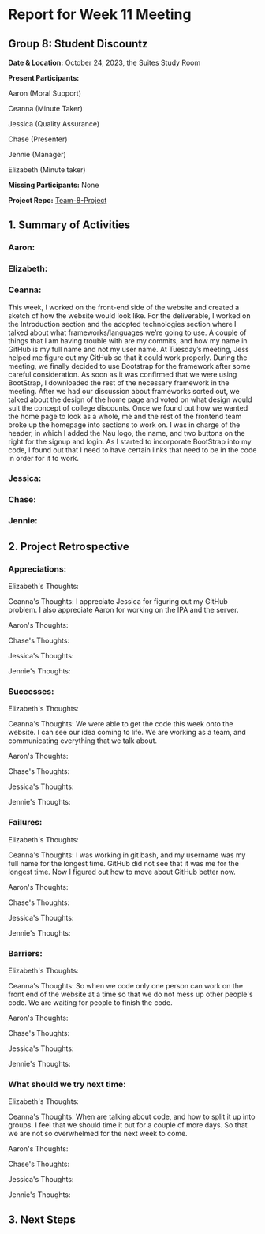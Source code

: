# Report for Week 11 Meeting

## Group 8: Student Discountz

**Date & Location:** October 24, 2023, the Suites Study Room

**Present Participants:**

Aaron (Moral Support)

Ceanna (Minute Taker) 

Jessica (Quality Assurance)

Chase (Presenter)

Jennie (Manager)

Elizabeth (Minute taker)

**Missing Participants:** None 

**Project Repo:** [Team-8-Project](https://github.com/aaronr7734/team-8-project "Our Repository")

## 1. Summary of Activities

### **Aaron**:


### **Elizabeth**:


### **Ceanna**:
This week, I worked on the front-end side of the website and created a sketch of how the website would look like. For the deliverable, I worked on the Introduction section and the adopted technologies section where I talked about what frameworks/languages we’re going to use. A couple of things that I am having trouble with are my commits, and how my name in GitHub is my full name and not my user name. At  Tuesday’s meeting, Jess helped me figure out my GitHub so that it could work properly. During the meeting, we finally decided to use Bootstrap for the framework after some careful consideration. As soon as it was confirmed that we were using BootStrap, I downloaded the rest of the necessary framework in the meeting. After we had our discussion about frameworks sorted out, we talked about the design of the home page and voted on what design would suit the concept of college discounts. Once we found out how we wanted the home page to look as a whole, me and the rest of the frontend team broke up the homepage into sections to work on. I was in charge of the header, in which I added the Nau logo, the name, and two buttons on the right for the signup and login. As I started to incorporate BootStrap into my code, I found out that I need to have certain links that need to be in the code in order for it to work. 


### **Jessica**:


### **Chase**:


### **Jennie**:



## 2. Project Retrospective


### **Appreciations**: 

   Elizabeth's Thoughts:
   
   Ceanna's Thoughts: I appreciate Jessica for figuring out my GitHub problem. I also appreciate Aaron for working on the IPA and the server.

   Aaron's Thoughts: 

   Chase's Thoughts: 
   
   Jessica's Thoughts:  
   
   Jennie's Thoughts:

### **Successes**: 

   Elizabeth's Thoughts: 
   
   Ceanna's Thoughts: We were able to get the code this week onto the website. I can see our idea coming to life. We are working as a team, and communicating everything that we talk about. 

   
   Aaron's Thoughts: 

   
   Chase's Thoughts:

   
   Jessica's Thoughts: 

   
   Jennie's Thoughts:


### **Failures**: 

   Elizabeth's Thoughts:
   
   Ceanna's Thoughts: I was working in git bash, and my username was my full name for the longest time. GitHub did not see that it was me for the longest time. Now I figured out how to move about GitHub better now. 

   
   Aaron's Thoughts: 

   
   Chase's Thoughts: 
   
   Jessica's Thoughts: 

   
   Jennie's Thoughts: 

### **Barriers**: 

   Elizabeth's Thoughts: 

   Ceanna's Thoughts: So when we code only one person can work on the front end of the website at a time so that we do not mess up other people's code. We are waiting for people to finish the code.
   
   Aaron's Thoughts:
   
   Chase's Thoughts: 
   
   Jessica's Thoughts: 
   
   Jennie's Thoughts: 

   
### **What should we try next time**: 

   Elizabeth's Thoughts: 
   
   Ceanna's Thoughts: When are talking about code, and how to split it up into groups. I feel that we should time it out for a couple of more days. So that we are not so overwhelmed for the next week to come.
   
   Aaron's Thoughts: 
   
   Chase's Thoughts: 
   
   Jessica's Thoughts: 

   Jennie's Thoughts:
   
   
## 3. Next Steps


